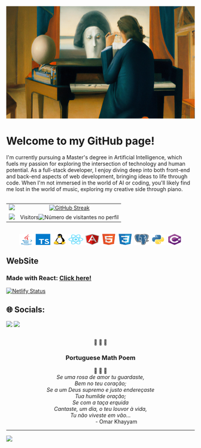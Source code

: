 

<!--
**felipersteles/felipersteles** is a ✨ _special_ ✨ repository because its `README.md` (this file) appears on your GitHub profile.

Here are some ideas to get you started:
-->

## 

<div align="center"><img src="beethoven.png" height="300" width="100%"/></div>

# Welcome to my GitHub page!

I'm currently pursuing a Master's degree in Artificial Intelligence, which fuels my passion for exploring the intersection of technology and human potential. As a full-stack developer, I enjoy diving deep into both front-end and back-end aspects of web development, bringing ideas to life through code. When I'm not immersed in the world of AI or coding, you'll likely find me lost in the world of music, exploring my creative side through piano.

##

<div align="center">
  
|  |  |
:-:|:-:
 <img height="150em" src="https://github-readme-stats.vercel.app/api/top-langs/?username=felipersteles&layout=compact&langs_count=7&theme=dark" /> |  [![GitHub Streak](https://github-readme-streak-stats.herokuapp.com/?user=felipersteles&theme=dark&hide_border=false)](https://git.io/streak-stats)
[![](https://codetrace.com/widget/felipersteles)](https://codetrace.com/users/felipersteles) | <div style="display: inline_block" align="center"><span>Visitors</span><img src="https://profile-counter.glitch.me/felipersteles/count.svg" alt="Número de visitantes no perfil"  /></div>
</div>


 <div style="display: inline_block" align="center"><br>
  <img align="center" alt="Teles-Js" height="30" width="40" src="https://raw.githubusercontent.com/devicons/devicon/master/icons/java/java-original.svg">
  <img align="center" alt="Teles-Ts" height="30" width="40" src="https://raw.githubusercontent.com/devicons/devicon/master/icons/typescript/typescript-plain.svg">
  <img align="center" alt="Teles-Ts" height="30" width="40" src="https://raw.githubusercontent.com/devicons/devicon/master/icons/linux/linux-original.svg">
  <img align="center" alt="Teles-React" height="30" width="40" src="https://raw.githubusercontent.com/devicons/devicon/master/icons/react/react-original.svg">
  <img align="center" alt="Teles-React" height="30" width="40" src="https://raw.githubusercontent.com/devicons/devicon/master/icons/angularjs/angularjs-original.svg">
  <img align="center" alt="Teles-HTML" height="30" width="40" src="https://raw.githubusercontent.com/devicons/devicon/master/icons/html5/html5-original.svg">
  <img align="center" alt="Teles-CSS" height="30" width="40" src="https://raw.githubusercontent.com/devicons/devicon/master/icons/css3/css3-original.svg">
  <img align="center" alt="Teles-React" height="30" width="40" src="https://raw.githubusercontent.com/devicons/devicon/master/icons/postgresql/postgresql-original.svg">
  <img align="center" alt="Teles-Python" height="30" width="40" src="https://raw.githubusercontent.com/devicons/devicon/master/icons/python/python-original.svg">
  <img align="center" alt="Teles-Csharp" height="30" width="40" src="https://raw.githubusercontent.com/devicons/devicon/master/icons/csharp/csharp-original.svg">
</div>
  
## WebSite

### Made with React: [Click here!](https://felipersteles.netlify.app/)
[![Netlify Status](https://api.netlify.com/api/v1/badges/3cb96b51-6e17-44a8-ba60-86ef1e253b8b/deploy-status)](https://app.netlify.com/sites/felipersteles/deploys)

## 🌐 Socials:
  <a href="https://www.linkedin.com/in/felipsteles/" target="_blank"><img src="https://img.shields.io/badge/-LinkedIn-%230077B5?style=for-the-badge&logo=linkedin&logoColor=white" target="_blank"></a> 
  <a href="https://twitter.com/felipsteles" target="_blank"><img src="https://img.shields.io/badge/Twitter-1DA1F2?style=for-the-badge&logo=twitter&logoColor=white"></a> 

##

<div align="center">
   🐫 🐫 🐫 <h3> Portuguese Math Poem</h3> 🐫 🐫 🐫 
</div>


<div align="center">
  <i>
 Se uma rosa de amor tu guardaste,<br/>
 Bem no teu coração;<br/>
 Se a um Deus supremo e justo endereçaste<br/>
 Tua humilde oração;<br/>
 Se com a taça erquida<br/>
 Cantaste, um dia, o teu louvor à vida,<br/>
 Tu não viveste em vão...
  </i>
</div>
<div align="end">
- Omar Khayyam&emsp;&emsp;&emsp;&emsp;&emsp;&emsp;&emsp;&emsp;&emsp;&emsp;&emsp;
 </div>

---
[![](https://visitcount.itsvg.in/api?id=felipersteles&icon=0&color=1)](https://visitcount.itsvg.in)

